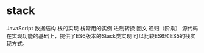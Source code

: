 # stack

JavaScript 数据结构 栈的实现
栈常用的实例
  进制转换
  回文
  递归（阶乘）
源代码在实现功能的基础上，提供了ES6版本的Stack类实现
可以比较ES6和ES5的栈实现方式。
